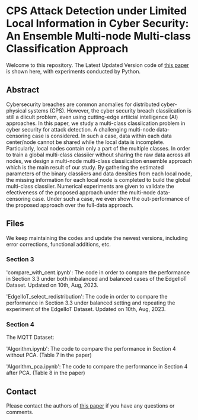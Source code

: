 # CPS Attack Detection under Limited Local Information in Cyber Security: An Ensemble Multi-node Multi-class Classification Approach

Welcome to this repository. The Latest Updated Version code of [this paper](https://dl.acm.org/doi/abs/10.1145/3585520) is shown here, with experiments conducted by Python. 

## Abstract 
Cybersecurity breaches are common anomalies for distributed cyber-physical systems (CPS). However, the cyber security breach classiication is still a diicult problem, even using cutting-edge artiicial intelligence (AI) approaches. In this paper, we study a multi-class classiication problem in cyber security for attack detection. A challenging multi-node data-censoring case is considered. In such a case, data within each data center/node cannot be shared while the local data is incomplete. Particularly, local nodes contain only a part of the multiple classes. In order to train a global multi-class classiier without sharing the raw data across all nodes, we design a multi-node multi-class classiication ensemble approach which is the main result of our study. By gathering the estimated parameters of the binary classiiers and data densities from each local node, the missing information for each local node is completed to build the global multi-class classiier. Numerical experiments are given to validate the efectiveness of the proposed approach under the multi-node data-censoring case. Under such a case, we even show the out-performance of the proposed approach over the full-data approach.

## Files
We keep maintaining the codes and update the newest versions, including error corrections, functional additions, etc. 

### Section 3

'compare_with_cent.ipynb': The code in order to compare the performance in Section 3.3 under both imbalanced and balanced cases of the EdgeIIoT Dataset. Updated on 10th, Aug, 2023.

'EdgeIIoT_select_redistribution': The code in order to compare the performance in Section 3.3 under balanced setting and repeating the experiment of the EdgeIIoT Dataset. Updated on 10th, Aug, 2023.

### Section 4

The MQTT Dataset:

'Algorithm.ipynb': The code to compare the performance in Section 4 without PCA. (Table 7 in the paper)

'Algorithm_pca.ipynb': The code to compare the performance in Section 4 after PCA. (Table 8 in the paper)

## Contact 
Please contact the authors of [this paper](https://dl.acm.org/doi/abs/10.1145/3585520) if you have any questions or comments.

